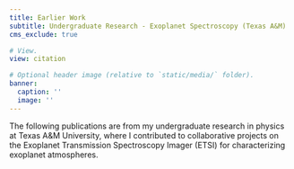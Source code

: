 ```yaml
---
title: Earlier Work
subtitle: Undergraduate Research - Exoplanet Spectroscopy (Texas A&M)
cms_exclude: true

# View.
view: citation

# Optional header image (relative to `static/media/` folder).
banner:
  caption: ''
  image: ''
---
```


The following publications are from my undergraduate research in physics at Texas A&M University, where I contributed to collaborative projects on the Exoplanet Transmission Spectroscopy Imager (ETSI) for characterizing exoplanet atmospheres.
